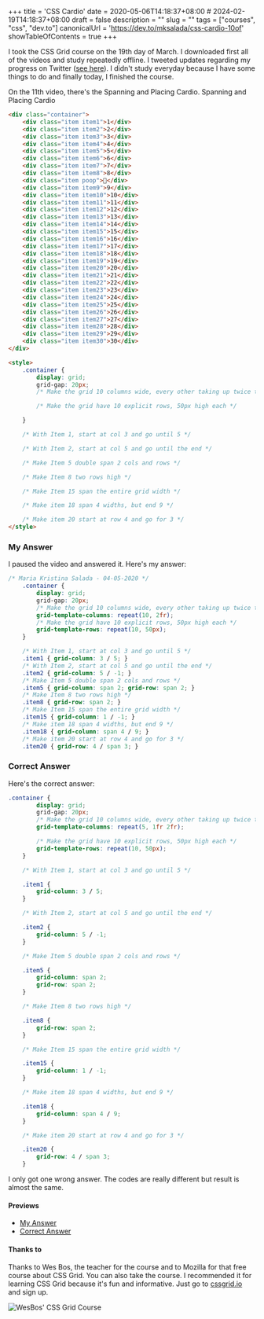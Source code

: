 +++
title = 'CSS Cardio'
date = 2020-05-06T14:18:37+08:00 # 2024-02-19T14:18:37+08:00
draft = false
description = ""
slug = ""
tags = ["courses", "css", "dev.to"]
canonicalUrl = 'https://dev.to/mksalada/css-cardio-10of'
showTableOfContents = true
+++

I took the CSS Grid course on the 19th day of March. I downloaded first all of the videos and study repeatedly offline. I tweeted updates regarding my progress on Twitter ([see here](https://twitter.com/tinsalada/status/1240565911481798658)). I didn't study everyday because I have some things to do and finally today, I finished the course. 

On the 11th video, there's the Spanning and Placing Cardio. 
Spanning and Placing Cardio

```html
<div class="container">
    <div class="item item1">1</div>
    <div class="item item2">2</div>
    <div class="item item3">3</div>
    <div class="item item4">4</div>
    <div class="item item5">5</div>
    <div class="item item6">6</div>
    <div class="item item7">7</div>
    <div class="item item8">8</div>
    <div class="item poop">💩</div>
    <div class="item item9">9</div>
    <div class="item item10">10</div>
    <div class="item item11">11</div>
    <div class="item item12">12</div>
    <div class="item item13">13</div>
    <div class="item item14">14</div>
    <div class="item item15">15</div>
    <div class="item item16">16</div>
    <div class="item item17">17</div>
    <div class="item item18">18</div>
    <div class="item item19">19</div>
    <div class="item item20">20</div>
    <div class="item item21">21</div>
    <div class="item item22">22</div>
    <div class="item item23">23</div>
    <div class="item item24">24</div>
    <div class="item item25">25</div>
    <div class="item item26">26</div>
    <div class="item item27">27</div>
    <div class="item item28">28</div>
    <div class="item item29">29</div>
    <div class="item item30">30</div>
</div>

<style>
    .container {
        display: grid;
        grid-gap: 20px;
        /* Make the grid 10 columns wide, every other taking up twice the free space */

        /* Make the grid have 10 explicit rows, 50px high each */

    }

    /* With Item 1, start at col 3 and go until 5 */

    /* With Item 2, start at col 5 and go until the end */

    /* Make Item 5 double span 2 cols and rows */

    /* Make Item 8 two rows high */

    /* Make Item 15 span the entire grid width */

    /* Make item 18 span 4 widths, but end 9 */

    /* Make item 20 start at row 4 and go for 3 */
</style>
```

### My Answer

I paused the video and answered it. Here's my answer: 

```css
/* Maria Kristina Salada - 04-05-2020 */
    .container {
        display: grid;
        grid-gap: 20px;
        /* Make the grid 10 columns wide, every other taking up twice the free space */
        grid-template-columns: repeat(10, 2fr);
        /* Make the grid have 10 explicit rows, 50px high each */
        grid-template-rows: repeat(10, 50px);
    }

    /* With Item 1, start at col 3 and go until 5 */
    .item1 { grid-column: 3 / 5; }
    /* With Item 2, start at col 5 and go until the end */
    .item2 { grid-column: 5 / -1; }
    /* Make Item 5 double span 2 cols and rows */
    .item5 { grid-column: span 2; grid-row: span 2; }
    /* Make Item 8 two rows high */
    .item8 { grid-row: span 2; }
    /* Make Item 15 span the entire grid width */
    .item15 { grid-column: 1 / -1; }
    /* Make item 18 span 4 widths, but end 9 */
    .item18 { grid-column: span 4 / 9; }
    /* Make item 20 start at row 4 and go for 3 */
    .item20 { grid-row: 4 / span 3; }
```

### Correct Answer

Here's the correct answer: 

```css
.container {
        display: grid;
        grid-gap: 20px;
        /* Make the grid 10 columns wide, every other taking up twice the free space */
        grid-template-columns: repeat(5, 1fr 2fr);

        /* Make the grid have 10 explicit rows, 50px high each */
        grid-template-rows: repeat(10, 50px);
    }

    /* With Item 1, start at col 3 and go until 5 */

    .item1 {
        grid-column: 3 / 5;
    }

    /* With Item 2, start at col 5 and go until the end */

    .item2 {
        grid-column: 5 / -1;
    }

    /* Make Item 5 double span 2 cols and rows */

    .item5 {
        grid-column: span 2;
        grid-row: span 2;
    }

    /* Make Item 8 two rows high */

    .item8 {
        grid-row: span 2;
    }

    /* Make Item 15 span the entire grid width */

    .item15 {
        grid-column: 1 / -1;
    }

    /* Make item 18 span 4 widths, but end 9 */

    .item18 {
        grid-column: span 4 / 9;
    }

    /* Make item 20 start at row 4 and go for 3 */

    .item20 {
        grid-row: 4 / span 3;
    }
```

I only got one wrong answer. The codes are really different but result is almost the same. 

#### Previews

- [My Answer](https://mksalada-demo.netlify.app/page/css-grid-course/Spanning-and-Placing-Cardio/my-answer.html)
- [Correct Answer](https://mksalada-demo.netlify.app/page/css-grid-course/Spanning-and-Placing-Cardio/correct-answer.html)

#### Thanks to

Thanks to Wes Bos, the teacher for the course and to Mozilla for that free course about CSS Grid. You can also take the course. I recommended it for learning CSS Grid because it's fun and informative. Just go to [cssgrid.io](https://cssgrid.io/) and sign up.

![WesBos' CSS Grid Course](https://res.cloudinary.com/practicaldev/image/fetch/s--FY_LTeAy--/c_limit%2Cf_auto%2Cfl_progressive%2Cq_auto%2Cw_880/https://mksalada.tk/file/image/css-grid-course-wesbos.png)
